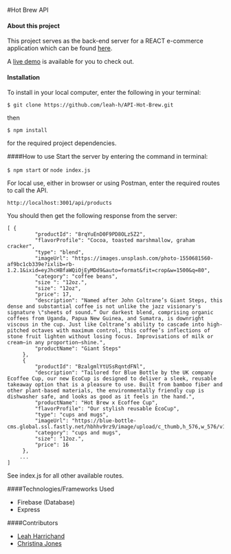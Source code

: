 #Hot Brew API

#### About this project
This project serves as the back-end server for a REACT e-commerce application which can be found 
[here](http://hot-brew.herokuapp.com/).

A [live demo](https://api-hot-brew.herokuapp.com/) is available for you to check out.

#### Installation
To install in your local computer, enter the following in your terminal: 

```$ git clone https://github.com/leah-h/API-Hot-Brew.git```

then 

```$ npm install``` 

for the required project dependencies.


####How to use
Start the server by entering the command in terminal:

```$ npm start```
or 
```node index.js```

For local use, either in browser or using Postman, enter the required routes to call the API. 

```http://localhost:3001/api/products```

You should then get the following response from the server:
```
[ {
         "productId": "8rqYuEnD0F9PD8OLz5Z2",
         "flavorProfile": "Cocoa, toasted marshmallow, graham cracker",
         "type": "blend",
         "imageUrl": "https://images.unsplash.com/photo-1550681560-af9bc1cb339e?ixlib=rb-1.2.1&ixid=eyJhcHBfaWQiOjEyMDd9&auto=format&fit=crop&w=1500&q=80",
         "category": "coffee beans",
         "size ": "12oz.",
         "size": "12oz",
         "price": 17,
         "description": "Named after John Coltrane’s Giant Steps, this dense and substantial coffee is not unlike the jazz visionary's signature \"sheets of sound.” Our darkest blend, comprising organic coffees from Uganda, Papua New Guinea, and Sumatra, is downright viscous in the cup. Just like Coltrane’s ability to cascade into high-pitched octaves with maximum control, this coffee’s inflections of stone fruit lighten without losing focus. Improvisations of milk or cream—in any proportion—shine.",
         "productName": "Giant Steps"
     },
     {
         "productId": "BzalgmlYtUSsRqntdFNl",
         "description": "Tailored for Blue Bottle by the UK company Ecoffee Cup, our new EcoCup is designed to deliver a sleek, reusable takeaway option that is a pleasure to use. Built from bamboo fiber and other plant-based materials, the environmentally friendly cup is dishwasher safe, and looks as good as it feels in the hand.",
         "productName": "Hot Brew x Ecoffee Cup",
         "flavorProfile": "Our stylish reusable EcoCup",
         "type": "cups and mugs",
         "imageUrl": "https://blue-bottle-cms.global.ssl.fastly.net/hbhhv9rz9/image/upload/c_thumb,h_576,w_576/v1559170039/br6j48cwehezs98y8knd.jpg",
         "category": "cups and mugs",
         "size": "12oz.",
         "price": 16
     },
    ...
]
```

See index.js for all other available routes. 

####Technologies/Frameworks Used
- Firebase (Database)
- Express

####Contributors
- [Leah Harrichand](https://github.com/leah-h)
- [Christina Jones](https://github.com/cmejones)






